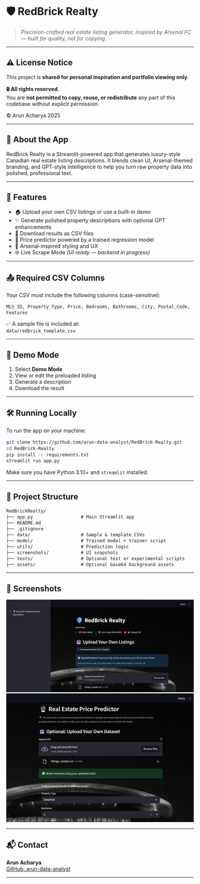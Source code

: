 # 🛡️ RedBrick Realty

> *Precision-crafted real estate listing generator, inspired by Arsenal FC — built for quality, not for copying.*

---

## ⚠️ License Notice

This project is **shared for personal inspiration and portfolio viewing only**.

**🔒 All rights reserved.**  
You are **not permitted to copy, reuse, or redistribute** any part of this codebase without explicit permission.

© Arun Acharya 2025

---

## 🎯 About the App

RedBrick Realty is a Streamlit-powered app that generates luxury-style Canadian real estate listing descriptions. It blends clean UI, Arsenal-themed branding, and GPT-style intelligence to help you turn raw property data into polished, professional text.

---

## 🚀 Features

- 🏠 Upload your own CSV listings or use a built-in demo
- ✨ Generate polished property descriptions with optional GPT enhancements
- 📄 Download results as CSV files
- 🧠 Price predictor powered by a trained regression model
- 🎨 Arsenal-inspired styling and UX
- 🌐 Live Scrape Mode *(UI ready — backend in progress)*

---

## 📤 Required CSV Columns

Your CSV must include the following columns (case-sensitive):

```
MLS_ID, Property_Type, Price, Bedrooms, Bathrooms, City, Postal_Code, Features
```

✅ A sample file is included at:  
`data/redbrick_template.csv`

---

## 🧪 Demo Mode

1. Select **Demo Mode**
2. View or edit the preloaded listing
3. Generate a description
4. Download the result

---

## 🛠️ Running Locally

To run the app on your machine:

```bash
git clone https://github.com/arun-data-analyst/RedBrick-Realty.git
cd RedBrick-Realty
pip install -r requirements.txt
streamlit run app.py
```

Make sure you have Python 3.10+ and `streamlit` installed.

---

## 📁 Project Structure

```
RedBrickRealty/
├── app.py                  # Main Streamlit app
├── README.md
├── .gitignore
├── data/                   # Sample & template CSVs
├── model/                  # Trained model + trainer script
├── utils/                  # Prediction logic
├── screenshots/            # UI snapshots
├── tests/                  # Optional test or experimental scripts
├── assets/                 # Optional base64 background assets
```

---

## 📸 Screenshots

![Upload UI](screenshots/upload_csv_ui.png)  
![Prediction UI](screenshots/price_predictor_ui.png)

---

## 📬 Contact

**Arun Acharya**  
[GitHub: arun-data-analyst](https://github.com/arun-data-analyst)

---

